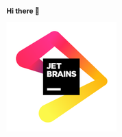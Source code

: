 ### Hi there 👋

<img src="https://raw.githubusercontent.com/devicons/devicon/6910f0503efdd315c8f9b858234310c06e04d9c0/icons/jetbrains/jetbrains-original.svg"></img>
